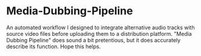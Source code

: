 # Media-Dubbing-Pipeline
An automated workflow I designed to integrate alternative audio tracks with source video files before uploading them to a distribution platform. "Media Dubbing Pipeline" does sound a bit pretentious, but it does accurately describe its function. Hope this helps.
